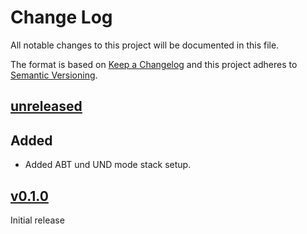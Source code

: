 # Change Log

All notable changes to this project will be documented in this file.

The format is based on [Keep a Changelog](http://keepachangelog.com/)
and this project adheres to [Semantic Versioning](http://semver.org/).

## [unreleased]

## Added

- Added ABT und UND mode stack setup.

## [v0.1.0]

Initial release

[unreleased]: https://github.com/rust-embedded/cortex-ar/compare/cortex-r-rt-v0.1.0...HEAD
[v0.1.0]: https://github.com/rust-embedded/cortex-ar/releases/tag/cortex-r-rt-v0.1.0
